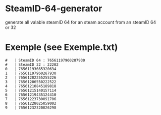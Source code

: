 # SteamID-64-generator
generate all valable steamID 64 for an steam account from an steamID 64 or 32


# Exemple (see Exemple.txt)
```
#	| SteamID 64 : 76561197960287930
#	| SteamID 32 : 22202
0	| 76561193665320634
1	| 76561197960287930
2	| 76561202255255226
3	| 76561206550222522
4	| 76561210845189818
5	| 76561215140157114
6	| 76561219435124410
7	| 76561223730091706
8	| 76561228025059002
9	| 76561232320026298
```
